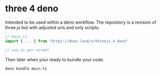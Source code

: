 # three 4 deno

Intended to be used within a deno workflow. The repository is a revision of three.js but with adjusted urls and only scripts.

```typescript
// main.ts
import { ... } from "https://deno.land/x/threejs_4_deno"

// use as per normal
```

Then later when your ready to bundle your code.

`deno bundle main.ts`
